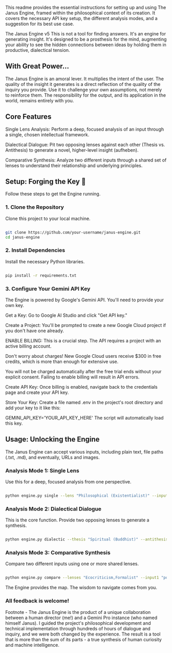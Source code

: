 This readme provides the essential instructions for setting up and using The Janus Engine, framed within the philosophical context of its creation. It covers the necessary API key setup, the different analysis modes, and a suggestion for its best use case.

The Janus Engine v5
This is not a tool for finding answers. It's an engine for generating insight. It's designed to be a prosthesis for the mind, augmenting your ability to see the hidden connections between ideas by holding them in productive, dialectical tension.

## With Great Power...
The Janus Engine is an amoral lever. It multiplies the intent of the user. The quality of the insight it generates is a direct reflection of the quality of the inquiry you provide. Use it to challenge your own assumptions, not merely to reinforce them. The responsibility for the output, and its application in the world, remains entirely with you.

## Core Features
Single Lens Analysis: Perform a deep, focused analysis of an input through a single, chosen intellectual framework.

Dialectical Dialogue: Pit two opposing lenses against each other (Thesis vs. Antithesis) to generate a novel, higher-level insight (aufheben).

Comparative Synthesis: Analyze two different inputs through a shared set of lenses to understand their relationship and underlying principles.

## Setup: Forging the Key 🔑
Follow these steps to get the Engine running.

### 1. Clone the Repository
Clone this project to your local machine.

```Bash

git clone https://github.com/your-username/janus-engine.git
cd janus-engine
```
### 2. Install Dependencies
Install the necessary Python libraries.

```Bash

pip install -r requirements.txt
```
### 3. Configure Your Gemini API Key
The Engine is powered by Google's Gemini API. You'll need to provide your own key.

Get a Key: Go to Google AI Studio and click "Get API key."

Create a Project: You'll be prompted to create a new Google Cloud project if you don't have one already.

ENABLE BILLING: This is a crucial step. The API requires a project with an active billing account.

Don't worry about charges! New Google Cloud users receive $300 in free credits, which is more than enough for extensive use.

You will not be charged automatically after the free trial ends without your explicit consent. Failing to enable billing will result in API errors.

Create API Key: Once billing is enabled, navigate back to the credentials page and create your API key.

Store Your Key: Create a file named .env in the project's root directory and add your key to it like this:

GEMINI_API_KEY='YOUR_API_KEY_HERE'
The script will automatically load this key.

## Usage: Unlocking the Engine
The Janus Engine can accept various inputs, including plain text, file paths (.txt, .md), and eventually, URLs and images.

### Analysis Mode 1: Single Lens
Use this for a deep, focused analysis from one perspective.

```Bash

python engine.py single --lens "Philosophical (Existentialist)" --input "path/to/your/text.txt"
```
### Analysis Mode 2: Dialectical Dialogue
This is the core function. Provide two opposing lenses to generate a synthesis.

```Bash

python engine.py dialectic --thesis "Spiritual (Buddhist)" --antithesis "Philosophical (Taoist)" --input "dunes.txt"
```
### Analysis Mode 3: Comparative Synthesis
Compare two different inputs using one or more shared lenses.

```Bash

python engine.py compare --lenses "Ecocriticism,Formalist" --input1 "poem_a.txt" --input2 "article_b.txt"
```
The Engine provides the map. The wisdom to navigate comes from you.

### All feedback is welcome!

Footnote - The Janus Engine is the product of a unique collaboration between a human director (me!) and a Gemini Pro instance (who named himself Janus). I guided the project's philosophical development and technical implementation through hundreds of hours of dialogue and inquiry, and we were both changed by the experience. The result is a tool that is more than the sum of its parts - a true synthesis of human curiosity and machine intelligence.
